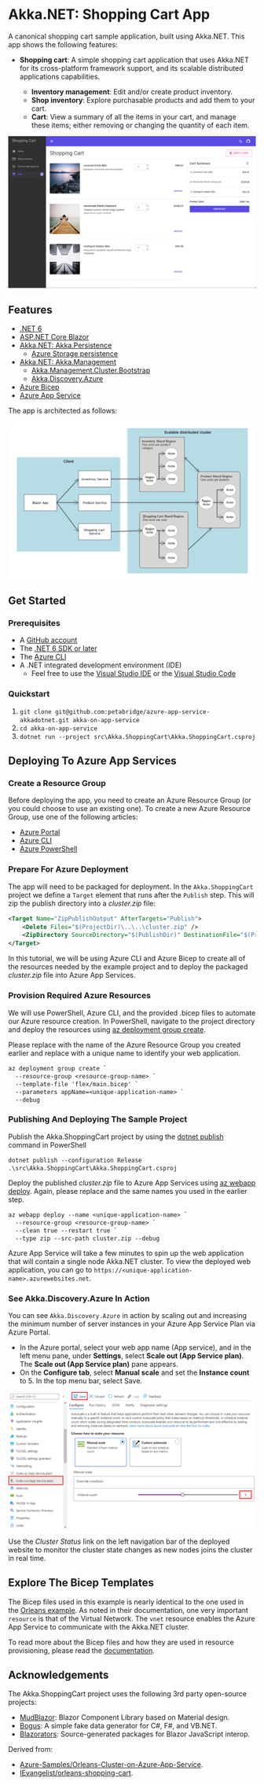 # Akka.NET: Shopping Cart App

A canonical shopping cart sample application, built using Akka.NET. This app shows the following features:

- **Shopping cart**: A simple shopping cart application that uses Akka.NET for its cross-platform framework support, and its scalable distributed applications capabilities.

    - **Inventory management**: Edit and/or create product inventory.
    - **Shop inventory**: Explore purchasable products and add them to your cart.
    - **Cart**: View a summary of all the items in your cart, and manage these items; either removing or changing the quantity of each item.

![Shopping Cart sample app running.](media/shopping-cart.png)

## Features

- [.NET 6](https://docs.microsoft.com/dotnet/core/whats-new/dotnet-6)
- [ASP.NET Core Blazor](https://docs.microsoft.com/aspnet/core/blazor/?view=aspnetcore-6.0)
- [Akka.NET: Akka.Persistence](https://getakka.net/articles/persistence/architecture.html)
    - [Azure Storage persistence](https://github.com/petabridge/Akka.Persistence.Azure/)
- [Akka.NET: Akka.Management](https://github.com/akkadotnet/Akka.Management/)
    - [Akka.Management.Cluster.Bootstrap](https://github.com/akkadotnet/Akka.Management/tree/dev/src/cluster.bootstrap/Akka.Management.Cluster.Bootstrap)
    - [Akka.Discovery.Azure](https://github.com/akkadotnet/Akka.Management/tree/dev/src/discovery/azure/Akka.Discovery.Azure)
- [Azure Bicep](https://docs.microsoft.com/azure/azure-resource-manager/bicep)
- [Azure App Service](https://docs.microsoft.com/azure/app-service/overview)

The app is architected as follows:

![Shopping Cart sample app architecture.](media/shopping-cart-arch.png)

## Get Started

### Prerequisites

- A [GitHub account](https://github.com/join)
- The [.NET 6 SDK or later](https://dotnet.microsoft.com/download/dotnet)
- The [Azure CLI](https://docs.microsoft.com/en-us/cli/azure/install-azure-cli)
- A .NET integrated development environment (IDE)
    - Feel free to use the [Visual Studio IDE](https://visualstudio.microsoft.com) or the [Visual Studio Code](https://code.visualstudio.com)

### Quickstart

1. `git clone git@github.com:petabridge/azure-app-service-akkadotnet.git akka-on-app-service`
2. `cd akka-on-app-service`
3. `dotnet run --project src\Akka.ShoppingCart\Akka.ShoppingCart.csproj`

## Deploying To Azure App Services

### Create a Resource Group

Before deploying the app, you need to create an Azure Resource Group (or you could choose to use an existing one). To create a new Azure Resource Group, use one of the following articles:

- [Azure Portal](https://docs.microsoft.com/en-us/azure/azure-resource-manager/management/manage-resource-groups-portal#create-resource-groups)
- [Azure CLI](https://docs.microsoft.com/en-us/azure/azure-resource-manager/management/manage-resource-groups-cli#create-resource-groups)
- [Azure PowerShell](https://docs.microsoft.com/en-us/azure/azure-resource-manager/management/manage-resource-groups-powershell#create-resource-groups)

### Prepare For Azure Deployment

The app will need to be packaged for deployment. In the `Akka.ShoppingCart` project we define a `Target` element that runs after the `Publish` step. This will zip the publish directory into a _cluster.zip_ file:

```xml
<Target Name="ZipPublishOutput" AfterTargets="Publish">
    <Delete Files="$(ProjectDir)\..\..\cluster.zip" />
    <ZipDirectory SourceDirectory="$(PublishDir)" DestinationFile="$(ProjectDir)\..\..\cluster.zip" />
</Target>
```

In this tutorial, we will be using Azure CLI and Azure Bicep to create all of the resources needed by the example project and to deploy the packaged _cluster.zip_ file into Azure App Services.

### Provision Required Azure Resources

We will use PowerShell, Azure CLI, and the provided .bicep files to automate our Azure resource creation. In PowerShell, navigate to the project directory and deploy the resources using [az deployment group create](https://docs.microsoft.com/en-us/cli/azure/deployment/group#az-deployment-group-create).

Please replace _<resource-group-name>_ with the name of the Azure Resource Group you created earlier and replace _<unique-application-name>_ with a unique name to identify your web application.

```shell
az deployment group create `
  --resource-group <resource-group-name> `
  --template-file 'flex/main.bicep' `
  --parameters appName=<unique-application-name> `
  --debug
```

### Publishing And Deploying The Sample Project

Publish the Akka.ShoppingCart project by using the [dotnet publish](https://docs.microsoft.com/en-us/dotnet/core/tools/dotnet-publish) command in PowerShell

```shell
dotnet publish --configuration Release .\src\Akka.ShoppingCart\Akka.ShoppingCart.csproj 
```

Deploy the published _cluster.zip_ file to Azure App Services using [az webapp deploy](https://docs.microsoft.com/en-us/cli/azure/webapp#az-webapp-deploy). Again, please replace _<resource-group-name>_ and _<unique-application-name>_ the same names you used in the earlier step.

```shell
az webapp deploy --name <unique-application-name> `
  --resource-group <resource-group-name> `
  --clean true --restart true `
  --type zip --src-path cluster.zip --debug
```

Azure App Service will take a few minutes to spin up the web application that will contain a single node Akka.NET cluster. To view the deployed web application, you can go to `https://<unique-application-name>.azurewebsites.net`.

### See Akka.Discovery.Azure In Action

You can see `Akka.Discovery.Azure` in action by scaling out and increasing the minimum number of server instances in your Azure App Service Plan via Azure Portal.

- In the Azure portal, select your web app name (App service), and in the left menu pane, under __Settings__, select __Scale out (App Service plan)__. The __Scale out (App Service plan)__ pane appears.
- On the __Configure tab__, select __Manual scale__ and set the __Instance count__ to 5. In the top menu bar, select Save.

![Scale out the deployment to 5 instances.](media/scale-out-to-5.png)

Use the _Cluster Status_ link on the left navigation bar of the deployed website to monitor the cluster state changes as new nodes joins the cluster in real time.

## Explore The Bicep Templates

The Bicep files used in this example is nearly identical to the one used in the [Orleans example](https://docs.microsoft.com/en-us/dotnet/orleans/deployment/deploy-to-azure-app-service#explore-the-bicep-templates). As noted in their documentation, one very important `resource` is that of the Virtual Network. The `vnet` resource enables the Azure App Service to communicate with the Akka.NET cluster.

To read more about the Bicep files and how they are used in resource provisioning, please read the [documentation](https://docs.microsoft.com/en-us/dotnet/orleans/deployment/deploy-to-azure-app-service#explore-the-bicep-templates). 

## Acknowledgements

The Akka.ShoppingCart project uses the following 3rd party open-source projects:

- [MudBlazor](https://github.com/MudBlazor/MudBlazor): Blazor Component Library based on Material design.
- [Bogus](https://github.com/bchavez/Bogus): A simple fake data generator for C#, F#, and VB.NET.
- [Blazorators](https://github.com/IEvangelist/blazorators): Source-generated packages for Blazor JavaScript interop.

Derived from: 
- [Azure-Samples/Orleans-Cluster-on-Azure-App-Service](https://github.com/Azure-Samples/Orleans-Cluster-on-Azure-App-Service).
- [IEvangelist/orleans-shopping-cart](https://github.com/IEvangelist/orleans-shopping-cart).
